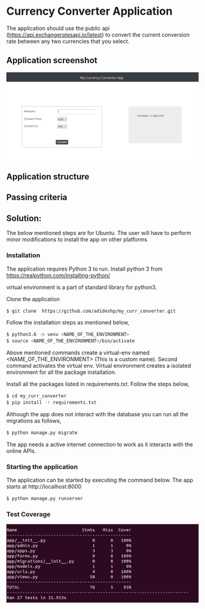 # Currency Converter Application
The application should use the public api (https://api.exchangeratesapi.io/latest) to convert the current conversion rate between any two currencies that you select.

## Application screenshot
![alt text](appshot.png)
## Application structure

## Passing criteria


## Solution:
The below mentioned steps are for Ubuntu. The user will have to perform minor modifications to install the app on other platforms
### Installation

The application requires Python 3 to run.
Install python 3 from https://realpython.com/installing-python/


virtual environment is a part of standard library for python3. 

Clone the application 
```sh
$ git clone  https://github.com/adideshp/my_curr_converter.git
```


Follow the installation steps as mentioned below,
```sh
$ python3.6 -m venv <NAME_OF_THE_ENVIRONMENT> 
$ source <NAME_OF_THE_ENVIRONMENT>/bin/activate
```
Above mentioned commands create a virtual-env named <NAME_OF_THE_ENVIRONMENT> (This is a custom name). Second command activates the virtual env. Virtual environment creates a isolated environment for all the package installation.

Install all the packages listed in requirements.txt. Follow the steps below,
```sh
$ cd my_curr_converter
$ pip install -r requirements.txt
```

Although the app does not interact with the database you can run all the migrations as follows,
```sh
$ python manage.py migrate
```

The app needs a active internet connection to work as it interacts with the online APIs.

### Starting the application
The application can be started by executing the command below. The app starts at http://localhost:8000

```sh
$ python manage.py runserver
```

### Test Coverage
![alt text](coverage.png)
